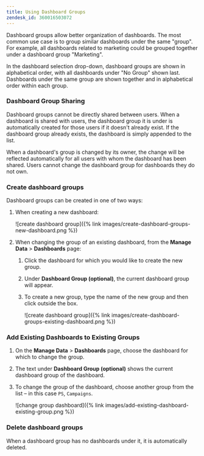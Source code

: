 ```yaml
---
title: Using Dashboard Groups
zendesk_id: 360016503072
---
```


Dashboard groups allow better organization of dashboards. The most common use case is to group similar dashboards under the same "group". For example, all dashboards related to marketing could be grouped together under a dashboard group \"Marketing\".

In the dashboard selection drop-down, dashboard groups are shown in alphabetical order, with all dashboards under "No Group" shown last. Dashboards under the same group are shown together and in alphabetical order within each group.

### Dashboard Group Sharing

Dashboard groups cannot be directly shared between users. When a dashboard is shared with users, the dashboard group it is under is automatically created for those users if it doesn't already exist. If the dashboard group already exists, the dashboard is simply appended to the list.

When a dashboard's group is changed by its owner, the change will be reflected automatically for all users with whom the dashboard has been shared. Users cannot change the dashboard group for dashboards they do not own.

### Create dashboard groups

Dashboard groups can be created in one of two ways:

1. When creating a new dashboard:

   ![create dashboard group]({% link images/create-dashboard-groups-new-dashboard.png %})

1. When changing the group of an existing dashboard, from the **Manage Data** > **Dashboards** page:

   1. Click the dashboard for which you would like to create the new group.

   1. Under **Dashboard Group (optional)**, the current dashboard group will appear.

   1. To create a new group, type the name of the new group and then click outside the box.

      ![create dashboard group]({% link images/create-dashboard-groups-existing-dashboard.png %})

### Add Existing Dashboards to Existing Groups

1. On the **Manage Data** > **Dashboards** page, choose the dashboard for which to change the group.

1. The text under **Dashboard Group (optional)** shows the current dashboard group of the dashboard.

1. To change the group of the dashboard, choose another group from the list – in this case `PS`, `Campaigns`.

   ![change group dashboard]({% link images/add-existing-dashboard-existing-group.png %})

### Delete dashboard groups

When a dashboard group has no dashboards under it, it is automatically deleted.
